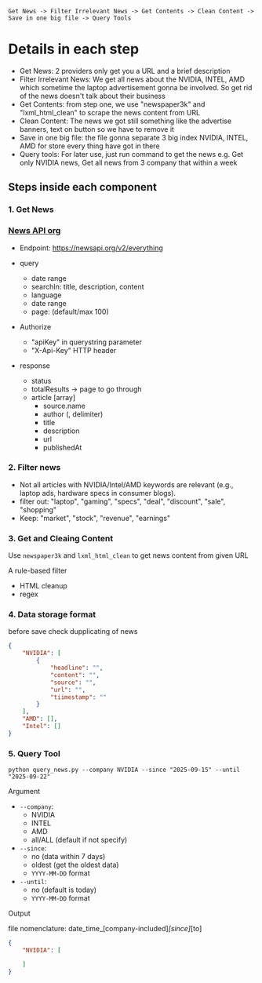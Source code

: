 ```mermaid
Get News -> Filter Irrelevant News -> Get Contents -> Clean Content -> Save in one big file -> Query Tools
```

# Details in each step
- Get News: 2 providers only get you a URL and a brief description
- Filter Irrelevant News: We get all news about the NVIDIA, INTEL, AMD which sometime the laptop advertisement gonna be involved. So get rid of the news doesn't talk about their business
- Get Contents: from step one, we use "newspaper3k" and "lxml_html_clean" to scrape the news content from URL
- Clean Content: The news we got still something like the advertise banners, text on button so we have to remove it
- Save in one big file: the file gonna separate 3 big index NVIDIA, INTEL, AMD for store every thing have got in there
- Query tools: For later use, just run command to get the news e.g. Get only NVIDIA news, Get all news from 3 company that within a week


## Steps inside each component
### **1. Get News**
### [News API org](https://newsapi.org)

- Endpoint: https://newsapi.org/v2/everything
- query
    - date range
    - searchIn: title, description, content
    - language
    - date range
    - page: (default/max 100)
- Authorize
    - "apiKey" in querystring parameter
    - "X-Api-Key" HTTP header

- response
    - status
    - totalResults -> page to go through
    - article [array]
        - source.name
        - author (, delimiter)
        - title
        - description
        - url
        - publishedAt

### **2. Filter news**
- Not all articles with NVIDIA/Intel/AMD keywords are relevant (e.g., laptop ads, hardware specs in consumer blogs).
- filter out: "laptop", "gaming", "specs", "deal", "discount", "sale", "shopping"
- Keep: "market", "stock", "revenue", "earnings"

### **3. Get and Cleaing Content**
Use `newspaper3k` and `lxml_html_clean` to get news content from given URL

A rule-based filter
- HTML cleanup
- regex

### **4. Data storage format**
before save check dupplicating of news

```json
{
    "NVIDIA": [
        {
            "headline": "",
            "content": "",
            "source": "",
            "url": "",
            "tiimestamp": ""
        }
    ],
    "AMD": [],
    "Intel": []
}
```

### **5. Query Tool**

```
python query_news.py --company NVIDIA --since "2025-09-15" --until "2025-09-22"
```

Argument
- `--company`:
    - NVIDIA
    - INTEL
    - AMD
    - all/ALL (default if not specify)
- `--since`:
    - no (data within 7 days)
    - oldest (get the oldest data)
    - `YYYY-MM-DD` format
- `--until`:
    - no (default is today)
    - `YYYY-MM-DD` format

Output

file nomenclature: date_time_[company-included]_[since]_[to]

```json
{
    "NVIDIA": [

    ]
}
```